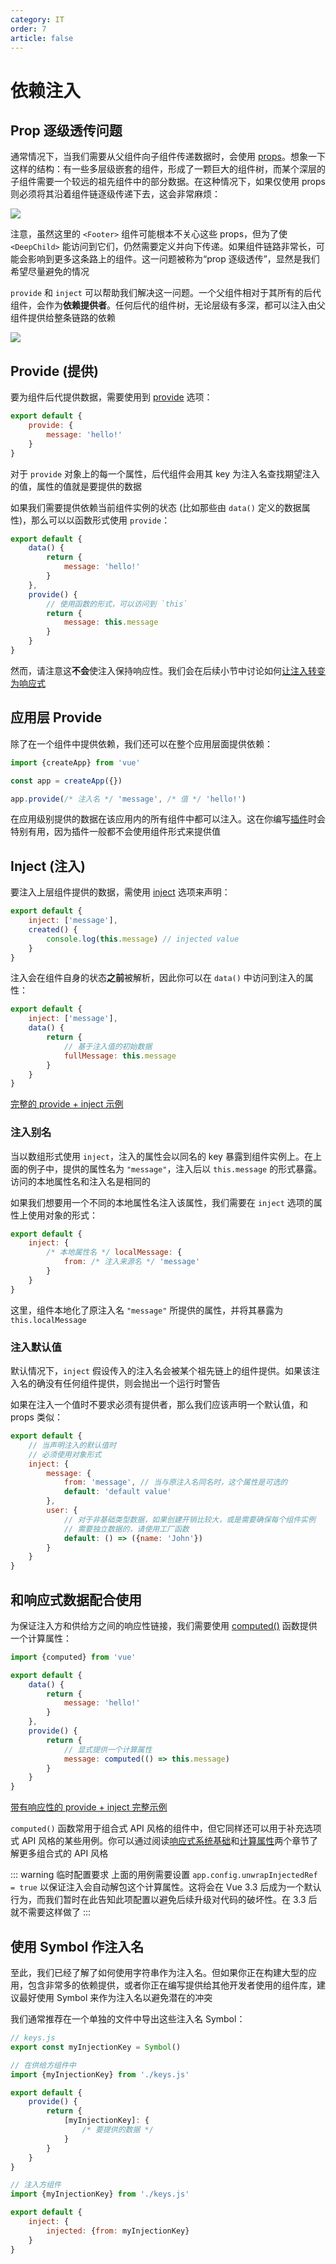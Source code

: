 ```yaml
---
category: IT
order: 7
article: false
---
```


# 依赖注入

## Prop 逐级透传问题

通常情况下，当我们需要从父组件向子组件传递数据时，会使用 [props](props.md)。想象一下这样的结构：有一些多层级嵌套的组件，形成了一颗巨大的组件树，而某个深层的子组件需要一个较远的祖先组件中的部分数据。在这种情况下，如果仅使用 props 则必须将其沿着组件链逐级传递下去，这会非常麻烦：

![](https://img.sherry4869.com/blog/it/vue/img_7.png)

注意，虽然这里的 `<Footer>` 组件可能根本不关心这些 props，但为了使 `<DeepChild>` 能访问到它们，仍然需要定义并向下传递。如果组件链路非常长，可能会影响到更多这条路上的组件。这一问题被称为“prop 逐级透传”，显然是我们希望尽量避免的情况

`provide` 和 `inject` 可以帮助我们解决这一问题。一个父组件相对于其所有的后代组件，会作为**依赖提供者**。任何后代的组件树，无论层级有多深，都可以注入由父组件提供给整条链路的依赖

![](https://img.sherry4869.com/blog/it/vue/img_8.png)

## Provide (提供)

要为组件后代提供数据，需要使用到 [provide](../../api/options/options-composition.md#provide) 选项：

```js
export default {
    provide: {
        message: 'hello!'
    }
}
```

对于 `provide` 对象上的每一个属性，后代组件会用其 key 为注入名查找期望注入的值，属性的值就是要提供的数据

如果我们需要提供依赖当前组件实例的状态 (比如那些由 `data()` 定义的数据属性)，那么可以以函数形式使用 `provide`：

```js
export default {
    data() {
        return {
            message: 'hello!'
        }
    },
    provide() {
        // 使用函数的形式，可以访问到 `this`
        return {
            message: this.message
        }
    }
}
```

然而，请注意这**不会**使注入保持响应性。我们会在后续小节中讨论如何[让注入转变为响应式](#和响应式数据配合使用)

## 应用层 Provide

除了在一个组件中提供依赖，我们还可以在整个应用层面提供依赖：

```js
import {createApp} from 'vue'

const app = createApp({})

app.provide(/* 注入名 */ 'message', /* 值 */ 'hello!')
```

在应用级别提供的数据在该应用内的所有组件中都可以注入。这在你编写[插件](../reusability/plugins.md)时会特别有用，因为插件一般都不会使用组件形式来提供值

## Inject (注入)

要注入上层组件提供的数据，需使用 [inject](../../api/options/options-composition.md#inject) 选项来声明：

```js
export default {
    inject: ['message'],
    created() {
        console.log(this.message) // injected value
    }
}
```

注入会在组件自身的状态**之前**被解析，因此你可以在 `data()` 中访问到注入的属性：

```js
export default {
    inject: ['message'],
    data() {
        return {
            // 基于注入值的初始数据
            fullMessage: this.message
        }
    }
}
```

[完整的 provide + inject 示例](https://play.vuejs.org/#eNqNkcFqwzAQRH9l0EUthOhuRKH00FO/oO7B2JtERZaEvA4F43+vZCdOTAIJCImRdpi32kG8h7A99iQKobs6msBvpTNt8JHxcTC2wS76FnKrJpVLZelKR39TSUO7qreMoXRA7ZPPkeOuwHByj5v8EqI/moZeXudCIBL30Z0V0FLXVXsqIA9krU8R+XbMR9rS0mqhS4KpDbZiSgrQc5JKQqvlRWzEQnyvuc9YuWbd4eXq+TZn0IvzOeKr8FvsNcaK/R6Ocb9Uc4FvefpE+fMwP0wH8DU7wB77nIo6x6a2hvNEME5D0CpbrjnHf+8excI=)

### 注入别名

当以数组形式使用 `inject`，注入的属性会以同名的 key 暴露到组件实例上。在上面的例子中，提供的属性名为 `"message"`，注入后以 `this.message` 的形式暴露。访问的本地属性名和注入名是相同的

如果我们想要用一个不同的本地属性名注入该属性，我们需要在 `inject` 选项的属性上使用对象的形式：

```js
export default {
    inject: {
        /* 本地属性名 */ localMessage: {
            from: /* 注入来源名 */ 'message'
        }
    }
}
```

这里，组件本地化了原注入名 `"message"` 所提供的属性，并将其暴露为 `this.localMessage`

### 注入默认值

默认情况下，`inject` 假设传入的注入名会被某个祖先链上的组件提供。如果该注入名的确没有任何组件提供，则会抛出一个运行时警告

如果在注入一个值时不要求必须有提供者，那么我们应该声明一个默认值，和 props 类似：

```js
export default {
    // 当声明注入的默认值时
    // 必须使用对象形式
    inject: {
        message: {
            from: 'message', // 当与原注入名同名时，这个属性是可选的
            default: 'default value'
        },
        user: {
            // 对于非基础类型数据，如果创建开销比较大，或是需要确保每个组件实例
            // 需要独立数据的，请使用工厂函数
            default: () => ({name: 'John'})
        }
    }
}
```

## 和响应式数据配合使用

为保证注入方和供给方之间的响应性链接，我们需要使用 [computed()](../../api/composition/core.md#computed) 函数提供一个计算属性：

```js
import {computed} from 'vue'

export default {
    data() {
        return {
            message: 'hello!'
        }
    },
    provide() {
        return {
            // 显式提供一个计算属性
            message: computed(() => this.message)
        }
    }
}
```

[带有响应性的 provide + inject 完整示例](https://play.vuejs.org/#eNqNUctqwzAQ/JVFFyeQxnfjBEoPPfULqh6EtYlV9EKWTcH43ytZtmPTQA0CsdqZ2dlRT16tPXctkoKUTeWE9VeqhbLGeXirheRwc0ZBds7HKkKzBdBDZZRtPXIYJlzqU40/I4LjjbUyIKmGEWw0at8UgZrUh1PscObZ4ZhQAA596/RcAShsGnbHArIapTRBP74O8Up060wnOO5QmP0eAvZyBV+L5jw1j2tZqsMp8yWRUHhUVjKPoQIohQ460L0ow1FeKJlEKEnttFweijJfiORElhCf5f3umObb0B9PU/I7kk17PJj7FloN/2t7a2Pj/Zkdob+x8gV8ZlMs2de/8+14AXwkBngD9zgVqjg2rNXPvwjD+EdlHilrn8MvtvD1+Q==)

`computed()` 函数常用于组合式 API 风格的组件中，但它同样还可以用于补充选项式 API 风格的某些用例。你可以通过阅读[响应式系统基础](../essentials/reactivity-fundamentals.md)和[计算属性](../essentials/computed.md)两个章节了解更多组合式的 API 风格

::: warning 临时配置要求
上面的用例需要设置 `app.config.unwrapInjectedRef = true` 以保证注入会自动解包这个计算属性。这将会在 Vue 3.3 后成为一个默认行为，而我们暂时在此告知此项配置以避免后续升级对代码的破坏性。在 3.3 后就不需要这样做了
:::

## 使用 Symbol 作注入名

至此，我们已经了解了如何使用字符串作为注入名。但如果你正在构建大型的应用，包含非常多的依赖提供，或者你正在编写提供给其他开发者使用的组件库，建议最好使用 Symbol 来作为注入名以避免潜在的冲突

我们通常推荐在一个单独的文件中导出这些注入名 Symbol：

```js
// keys.js
export const myInjectionKey = Symbol()
```

```js
// 在供给方组件中
import {myInjectionKey} from './keys.js'

export default {
    provide() {
        return {
            [myInjectionKey]: {
                /* 要提供的数据 */
            }
        }
    }
}
```

```js
// 注入方组件
import {myInjectionKey} from './keys.js'

export default {
    inject: {
        injected: {from: myInjectionKey}
    }
}
```